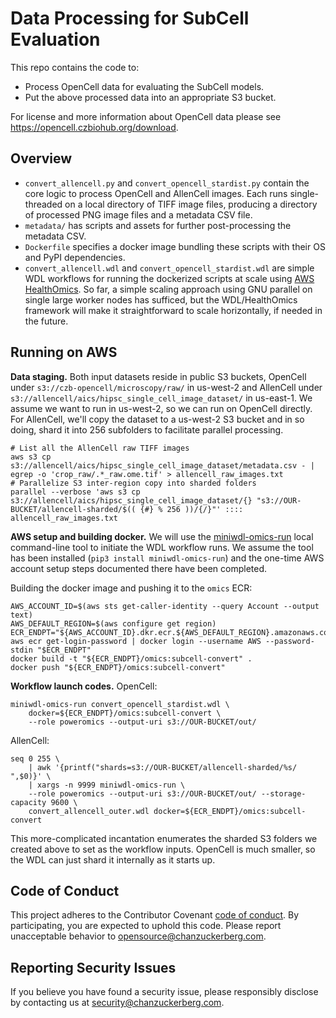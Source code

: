 # Data Processing for SubCell Evaluation 
This repo contains the code to: 
- Process OpenCell data for evaluating the SubCell models. 
- Put the above processed data into an appropriate S3 bucket.

For license and more information about OpenCell data please see https://opencell.czbiohub.org/download.

## Overview

* `convert_allencell.py` and `convert_opencell_stardist.py` contain the core logic to process OpenCell and AllenCell images. Each runs single-threaded on a local directory of TIFF image files, producing a directory of processed PNG image files and a metadata CSV file.
* `metadata/` has scripts and assets for further post-processing the metadata CSV.
* `Dockerfile` specifies a docker image bundling these scripts with their OS and PyPI dependencies.
* `convert_allencell.wdl` and `convert_opencell_stardist.wdl` are simple WDL workflows for running the dockerized scripts at scale using [AWS HealthOmics](https://aws.amazon.com/healthomics/). So far, a simple scaling approach using GNU parallel on single large worker nodes has sufficed, but the WDL/HealthOmics framework will make it straightforward to scale horizontally, if needed in the future.

## Running on AWS

**Data staging.** Both input datasets reside in public S3 buckets, OpenCell under `s3://czb-opencell/microscopy/raw/` in us-west-2 and AllenCell under `s3://allencell/aics/hipsc_single_cell_image_dataset/` in us-east-1. We assume we want to run in us-west-2, so we can run on OpenCell directly. For AllenCell, we'll copy the dataset to a us-west-2 S3 bucket and in so doing, shard it into 256 subfolders to facilitate parallel processing.

```
# List all the AllenCell raw TIFF images
aws s3 cp s3://allencell/aics/hipsc_single_cell_image_dataset/metadata.csv - | egrep -o 'crop_raw/.*_raw.ome.tif' > allencell_raw_images.txt
# Parallelize S3 inter-region copy into sharded folders
parallel --verbose 'aws s3 cp s3://allencell/aics/hipsc_single_cell_image_dataset/{} "s3://OUR-BUCKET/allencell-sharded/$(( {#} % 256 ))/{/}"' :::: allencell_raw_images.txt
```

**AWS setup and building docker.** We will use the [miniwdl-omics-run](https://github.com/miniwdl-ext/miniwdl-omics-run) local command-line tool to initiate the WDL workflow runs. We assume the tool has been installed (`pip3 install miniwdl-omics-run`) and the one-time AWS account setup steps documented there have been completed.

Building the docker image and pushing it to the `omics` ECR:

```
AWS_ACCOUNT_ID=$(aws sts get-caller-identity --query Account --output text)
AWS_DEFAULT_REGION=$(aws configure get region)
ECR_ENDPT="${AWS_ACCOUNT_ID}.dkr.ecr.${AWS_DEFAULT_REGION}.amazonaws.com"
aws ecr get-login-password | docker login --username AWS --password-stdin "$ECR_ENDPT"
docker build -t "${ECR_ENDPT}/omics:subcell-convert" .
docker push "${ECR_ENDPT}/omics:subcell-convert"
```

**Workflow launch codes.** OpenCell:

```
miniwdl-omics-run convert_opencell_stardist.wdl \
    docker=${ECR_ENDPT}/omics:subcell-convert \
    --role poweromics --output-uri s3://OUR-BUCKET/out/
```

AllenCell:

```
seq 0 255 \
    | awk '{printf("shards=s3://OUR-BUCKET/allencell-sharded/%s/ ",$0)}' \
    | xargs -n 9999 miniwdl-omics-run \
    --role poweromics --output-uri s3://OUR-BUCKET/out/ --storage-capacity 9600 \
    convert_allencell_outer.wdl docker=${ECR_ENDPT}/omics:subcell-convert
```

This more-complicated incantation enumerates the sharded S3 folders we created above to set as the workflow inputs. OpenCell is much smaller, so the WDL can just shard it internally as it starts up.

## Code of Conduct

This project adheres to the Contributor Covenant [code of conduct](https://github.com/chanzuckerberg/.github/blob/master/CODE_OF_CONDUCT.md). By participating, you are expected to uphold this code. Please report unacceptable behavior to [opensource@chanzuckerberg.com](mailto:opensource@chanzuckerberg.com).

## Reporting Security Issues

If you believe you have found a security issue, please responsibly disclose by contacting us at [security@chanzuckerberg.com](mailto:security@chanzuckerberg.com).
